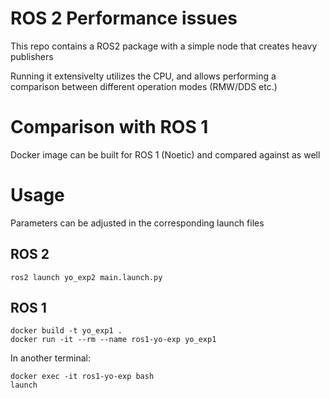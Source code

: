 # ROS 2 Performance issues

This repo contains a ROS2 package with a simple node that creates heavy publishers

Running it extensivelty utilizes the CPU, and allows performing a comparison between different operation modes (RMW/DDS etc.)

# Comparison with ROS 1

Docker image can be built for ROS 1 (Noetic) and compared against as well

# Usage

Parameters can be adjusted in the corresponding launch files

## ROS 2

```
ros2 launch yo_exp2 main.launch.py
```

## ROS 1

```
docker build -t yo_exp1 .
docker run -it --rm --name ros1-yo-exp yo_exp1
```

In another terminal:

```
docker exec -it ros1-yo-exp bash
launch
```